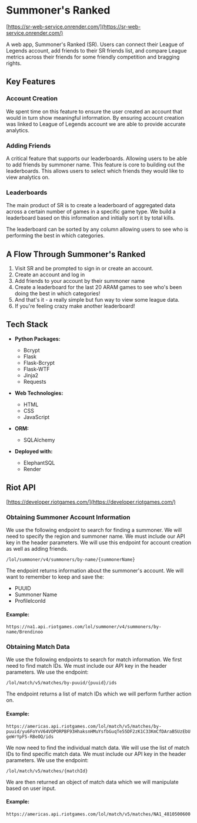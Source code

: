 # Summoner's Ranked 
[https://sr-web-service.onrender.com/](https://sr-web-service.onrender.com/)

A web app, Summoner's Ranked (SR). Users can connect their League of Legends account, add friends to their SR friends list, and compare League metrics across their 
friends for some friendly competition and bragging rights.

## Key Features
### Account Creation
We spent time on this feature to ensure the user created an account that would in turn show meaningful information.
By ensuring account creation was linked to League of Legends account we are able to provide accurate analytics.

### Adding Friends
A critical feature that supports our leaderboards. Allowing users to be able to add friends by summoner name. This feature is core to building out the leaderboards. This allows users to select which friends they
would like to view analytics on.

### Leaderboards
The main product of SR is to create a leaderboard of aggregated data across a certain number of games in a specific game type. We build a leaderboard based on this information
and initially sort it by total kills. 

The leaderboard can be sorted by any column allowing users to see who is performing the best in which categories.

## A Flow Through Summoner's Ranked
1. Visit SR and be prompted to sign in or create an account.
2. Create an account and log in
3. Add friends to your account by their summoner name
4. Create a leaderboard for the last 20 ARAM games to see who's been doing the best in which categories!
5. And that's it - a really simple but fun way to view some league data.
6. If you're feeling crazy make another leaderboard!

## Tech Stack
- **Python Packages:**
  - Bcrypt
  - Flask
  - Flask-Bcrypt
  - Flask-WTF
  - Jinja2
  - Requests
 
- **Web Technologies:**
  - HTML
  - CSS
  - JavaScript

- **ORM:**
  - SQLAlchemy

- **Deployed with:**
  - ElephantSQL
  - Render

## Riot API 
[https://developer.riotgames.com/](https://developer.riotgames.com/)
### Obtaining Summoner Account Information
We use the following endpoint to search for finding a summoner. We will need to specify the region and summoner name. We must include our API key in the header parameters.
We will use this endpoint for account creation as well as adding friends.

`/lol/summoner/v4/summoners/by-name/{summonerName}`

The endpoint returns information about the summoner's account. We will want to remember to keep and save the:
- PUUID
- Summoner Name
- ProfileIconId

#### Example:

`https://na1.api.riotgames.com/lol/summoner/v4/summoners/by-name/Brendinoo`

### Obtaining Match Data
We use the following endpoints to search for match information. We first need to find match IDs. We must include our API key in the header parameters.
We use the endpoint: 

`/lol/match/v5/matches/by-puuid/{puuid}/ids`

The endpoint returns a list of match IDs which we will perform further action on.

#### Example:

`https://americas.api.riotgames.com/lol/match/v5/matches/by-puuid/yu6FoYvV64VOPORPBF93HhaksnHMuYsfbGuqTe55DF2zK1C33KmCfDAraB5UzEbUgeWrYpFS-RBeOQ/ids`

We now need to find the individual match data. We will use the list of match IDs to find specific match data. We must include our API key in the header parameters. 
We use the endpoint: 

`/lol/match/v5/matches/{matchId}`

We are then returned an object of match data which we will manipulate based on user input.

#### Example:

`https://americas.api.riotgames.com/lol/match/v5/matches/NA1_4810500600`
